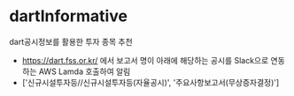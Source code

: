 # dartInformative
dart공시정보를 활용한 투자 종목 추천
- https://dart.fss.or.kr/   에서 보고서 명이 아래에 해당하는 공시를 Slack으로 연동하는 AWS Lamda 호출하여 알림
- ['신규시설투자등//신규시설투자등(자율공시)', '주요사항보고서(무상증자결정)'] 
